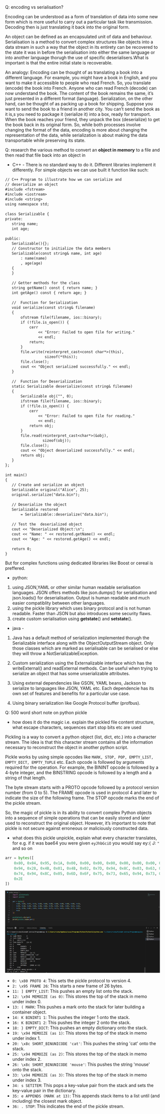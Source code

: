 Q: encoding vs serialisation?

Encoding can be understood as a form of translation of data into some new form which is more useful to carry out a particular task like transmission.
Decoding then is just translating it back into the original form.

An object can be defined as an encapsulated unit of data and behaviour. 
Serialisation is a method to convert complex structures like objects into a data stream in such a way that the object 
in its entirety can be recovered to the state it was in before the serialisation into either 
the same language or into another language thorugh the use of specific deserialisers.What is important is that the entire initial state is recoverable.

An analogy:
Encoding can be thought of as translating a book into a different language. 
For example, you might have a book in English, and you want to make it accessible to people who read French. 
So, you translate (encode) the book into French.
Anyone who can read French (decode) can now understand the book. The content of the book remains the same,
it’s just presented in a different format (language).
Serialization, on the other hand, can be thought of as packing up a book for shipping. 
Suppose you want to send the book to a friend in another city. You can’t send the book as it is,s
you need to package it (serialize it) into a box, ready for transport. When the book reaches your friend,
they unpack the box (deserialize) to get the book back in its original form.
So, while both processes involve changing the format of the data, encoding is more about changing the representation of the data, while serialization is about making the data transportable while preserving its state. 

Q: research the various method to convert an **object in memory** to a file and then read that file back into an object in

- C++ - There is no standard way to do it. Different libraries implement it differently.
 For simple objects we can use built it function like such:
 
 ```
 // C++ Program to illustrate how we can serialize and
// deserialize an object
#include <fstream>
#include <iostream>
#include <string>
using namespace std;

class Serializable {
private:
    string name;
    int age;

public:
    Serializable(){};
    // Constructor to initialize the data members
    Serializable(const string& name, int age)
        : name(name)
        , age(age)
    {
    }

    // Getter methods for the class
    string getName() const { return name; }
    int getAge() const { return age; }

    //  Function for Serialization
    void serialize(const string& filename)
    {
        ofstream file(filename, ios::binary);
        if (!file.is_open()) {
            cerr
                << "Error: Failed to open file for writing."
                << endl;
            return;
        }
        file.write(reinterpret_cast<const char*>(this),
                   sizeof(*this));
        file.close();
        cout << "Object serialized successfully." << endl;
    }

    //  Function for Deserialization
    static Serializable deserialize(const string& filename)
    {
        Serializable obj("", 0);
        ifstream file(filename, ios::binary);
        if (!file.is_open()) {
            cerr
                << "Error: Failed to open file for reading."
                << endl;
            return obj;
        }
        file.read(reinterpret_cast<char*>(&obj),
                  sizeof(obj));
        file.close();
        cout << "Object deserialized successfully." << endl;
        return obj;
    }
};

int main()
{
    // Create and serialize an object
    Serializable original("Alice", 25);
    original.serialize("data.bin");

    // Deserialize the object
    Serializable restored
        = Serializable::deserialize("data.bin");

    // Test the  deserialized object
    cout << "Deserialized Object:\n";
    cout << "Name: " << restored.getName() << endl;
    cout << "Age: " << restored.getAge() << endl;

    return 0;
}

```
But for complex functions using dedicated libraries like Boost or cereal is preffered.

- python:
1) using JSON,YAML or other similar human readable serialisation languages. JSON offers methods like json.dumps() for serialisation and json.loads() for deserialisation.
 Output is human readable and much easier compatiblity between other languages.
2) using the pickle library which uses binary protocol and is not human readable. Faster than JSON but also introduces some security flaws.
3) create custom serialisation using __getstate__() and __setstate__().

- java - 
1) Java has a default method of serialization implemented thorugh the Serializable interface along with the ObjectOutputStream object.
 Only those classes which are marked as serialisable can be serialised or else they will throw a NotSerializableException.
 
2) Custom serialization using the Externalizable interface which has the writeExternal() and readExternal methods.
 Can be useful when trying to serialize an object that has some unserializable attributes. 

3) Using external dependencies like GSON, YAML beans, Jackson to serialize to languages like JSON, YAML etc. 
Each dependencie has its own set of features and benefits for a particular use case.

4) Using binary serialization like Google Protocol buffer (profbus). 

Q: 500 word short note on python pickle
- how does it do the magic i.e. explain the pickled file content structure, what escape characters, sequences start stop bits etc are used

Pickling is a way to convert a python object (list, dict, etc.) into a character stream.
The idea is that this character stream contains all the information necessary to reconstruct the object in another python script.
 
Pickle works by using simple opcodes like ```MARK, STOP, POP, EMPTY_LIST, EMPTY_DICT, EMPTY_TUPLE``` etc. 
Each opcode is followed by arguments required for the operation. 
For example, the BININT opcode is followed by a 4-byte integer, and the BINSTRING opcode is followed by a length and a string of that length.

The byte stream starts with a PROTO opcode followed by a protocol version number (from 0 to 5). 
The FRAME opcode is used in protocol 4 and later to indicate the size of the following frame.
The STOP opcode marks the end of the pickle stream.

So, the magic of pickle is in its ability to convert complex Python objects into a sequence of simple operations 
that can be easily stored and later used to reconstruct the original object. 
However, it’s important to note that pickle is not secure against erroneous or maliciously constructed data. 
 
- what does this pickle unpickle, explain what every character translates, for e.g. if it was bae64 you were given `eyJhbGciO` you would say
ey:`{`
J: `"` and so on
```py
arr = bytes([
    0x80, 0x04, 0x95, 0x1A, 0x00, 0x00, 0x00, 0x00, 0x00, 0x00, 0x00, 0x5D,
    0x94, 0x28, 0x4B, 0x01, 0x4B, 0x02, 0x7D, 0x94, 0x8C, 0x03, 0x63, 0x61,
    0x74, 0x94, 0x8C, 0x05, 0x6D, 0x6F, 0x75, 0x73, 0x65, 0x94, 0x73, 0x65,
    0x2E
])

```

![output](output.png)


- `0: \x80 PROTO 4`: This sets the pickle protocol to version 4.
- `2: \x95 FRAME 26`: This starts a new frame of 26 bytes.
- `11: ] EMPTY_LIST`: This pushes an empty list onto the stack.
- `12: \x94 MEMOIZE (as 0)`: This stores the top of the stack in memo under index 0.
- `13: ( MARK`: This pushes a mark onto the stack for later building a container object.
- `14: K BININT1 1`: This pushes the integer 1 onto the stack.
- `16: K BININT1 2`: This pushes the integer 2 onto the stack.
- `18: } EMPTY_DICT`: This pushes an empty dictionary onto the stack.
- `19: \x94 MEMOIZE (as 1)`: This stores the top of the stack in memo under index 1.
- `20: \x8c SHORT_BINUNICODE 'cat'`: This pushes the string 'cat' onto the stack.
- `25: \x94 MEMOIZE (as 2)`: This stores the top of the stack in memo under index 2.
- `26: \x8c SHORT_BINUNICODE 'mouse'`: This pushes the string 'mouse' onto the stack.
- `33: \x94 MEMOIZE (as 3)`: This stores the top of the stack in memo under index 3.
- `34: s SETITEM`: This pops a key-value pair from the stack and sets the key-value pair in the dictionary.
- `35: e APPENDS (MARK at 13)`: This appends stack items to a list until (and including) the closest mark object.
- `36: . STOP`: This indicates the end of the pickle stream.



